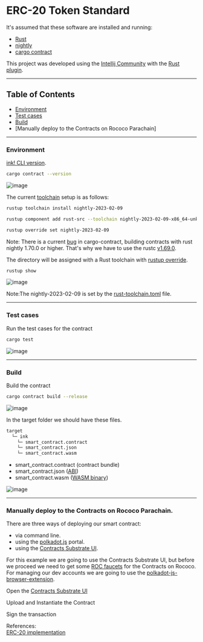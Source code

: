 # ERC-20 Token Standard

It's assumed that these software are installed and running:

<ul>
  <li><a href="https://www.rust-lang.org/tools/install" target="_blank">Rust</a></li>
  <li><a href="https://rust-lang.github.io/rustup/installation/index.html#installing-nightly" target="_blank">nightly</a></li>
  <li><a href="https://crates.io/crates/cargo-contract" target="_blank">cargo contract</a></li>
</ul>

This project was developed using the [Intellij Community](https://www.jetbrains.com/idea/download/#section=linux) with the [Rust plugin](https://www.jetbrains.com/rust/).

<hr>

## Table of Contents<br>
- [Environment](https://github.com/gcp-development/smart-contract-dapp/blob/main/erc20/README.md#environment)
- [Test cases](https://github.com/gcp-development/smart-contract-dapp/blob/main/erc20/README.md#test-cases)
- [Build](https://github.com/gcp-development/smart-contract-dapp/blob/main/erc20/README.md#build)
- [Manually deploy to the Contracts on Rococo Parachain]

<hr>

### Environment

[ink! CLI version](https://use.ink/getting-started/setup#ink-cli).

```bash
cargo contract --version
```

![image](https://github.com/gcp-development/erc20/assets/76512851/97773ed9-ea13-4fdc-b011-b860e7617993)

The current [toolchain](https://rust-lang.github.io/rustup-components-history/) setup is as follows:

```bash
rustup toolchain install nightly-2023-02-09
```

```bash
rustup component add rust-src --toolchain nightly-2023-02-09-x86_64-unknown-linux-gnu
```

```bash
rustup override set nightly-2023-02-09
```

Note: There is a current [bug](https://github.com/paritytech/cargo-contract/issues/1058) in cargo-contract, building contracts with rust nightly 1.70.0 or higher. That's why we have to use the rustc [v1.69.0](https://blog.rust-lang.org/2023/04/20/Rust-1.69.0.html).

The directory will be assigned with a Rust toolchain with [rustup override](https://rust-lang.github.io/rustup/overrides.html#directory-overrides).

```bash
rustup show
```

![image](https://github.com/gcp-development/smart-contract-dapp/assets/76512851/1708fa72-5b6b-42ad-b618-f1e0a5613185)

Note:The nightly-2023-02-09 is set by the [rust-toolchain.toml](https://github.com/gcp-development/erc20/blob/main/rust-toolchain.toml) file.

<hr>

### Test cases

Run the test cases for the  contract
```bash
cargo test
```

![image](https://github.com/gcp-development/smart-contract-dapp/assets/76512851/4e92c092-1d00-4ff8-827f-50e0ca5fa786)

<hr>

### Build

Build the contract
```bash
cargo contract build --release
```

![image](https://github.com/gcp-development/smart-contract-dapp/assets/76512851/dbe49f19-0cf4-4dff-a156-fa8863078c33)

In the target folder we should have these files.
```bash
target
  └─ ink
    └─ smart_contract.contract
    └─ smart_contract.json
    └─ smart_contract.wasm
```

- smart_contract.contract (contract bundle)
- smart_contract.json ([ABI](https://use.ink/basics/metadata#abi))
- smart_contract.wasm ([WASM binary](https://webassembly.org/))

![image](https://github.com/gcp-development/smart-contract-dapp/assets/76512851/e0cbccea-d990-487c-8ec5-e891594d2e4e)

<hr>

### Manually deploy to the Contracts on Rococo Parachain.

There are three ways of deploying our smart contract:
- via command line.
- using the [polkadot.js](https://polkadot.js.org/apps/?rpc=wss%3A%2F%2Frococo-contracts-rpc.polkadot.io#/contracts) portal.
- using the [Contracts Substrate UI](https://contracts-ui.substrate.io/?rpc=wss://rococo-contracts-rpc.polkadot.io).
 
For this example we are going to use the Contracts Substrate UI, but before we proceed we need to get some [ROC faucets](https://use.ink/faucet) for the Contracts on Rococo. For managing our dev accounts we are going to use the [polkadot-js-browser-extension](https://wiki.polkadot.network/docs/learn-account-generation#polkadot-js-browser-extension).

Open the [Contracts Substrate UI](https://contracts-ui.substrate.io/?rpc=wss://rococo-contracts-rpc.polkadot.io)


Upload and Instantiate the Contract


Sign the transaction


References:<br/>
[ERC-20 implementation](https://github.com/paritytech/ink-examples/tree/main/erc20)<br/>

